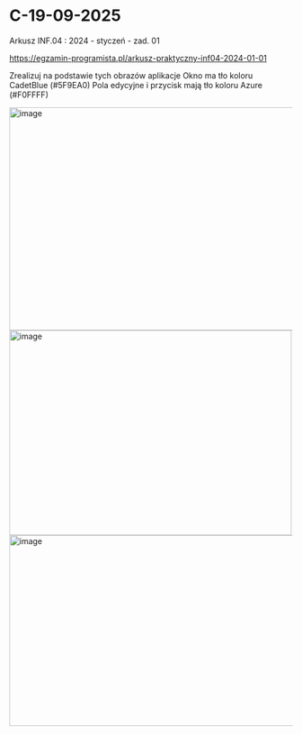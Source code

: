 # C-19-09-2025
Arkusz INF.04 : 2024 - styczeń - zad. 01 

https://egzamin-programista.pl/arkusz-praktyczny-inf04-2024-01-01

Zrealizuj na podstawie tych obrazów aplikacje 
Okno ma tło koloru CadetBlue (#5F9EA0)
Pola edycyjne i przycisk mają tło koloru Azure (#F0FFFF)

<img width="903" height="396" alt="image" src="https://github.com/user-attachments/assets/294bcb89-ed1a-4805-92e2-eb4271ac2867" />

<img width="502" height="364" alt="image" src="https://github.com/user-attachments/assets/ff21bbf5-44ca-46b3-94c8-351c80a1d2fd" />

<img width="801" height="339" alt="image" src="https://github.com/user-attachments/assets/6510cf2f-d28b-49e9-aead-0ed5057c5318" />


